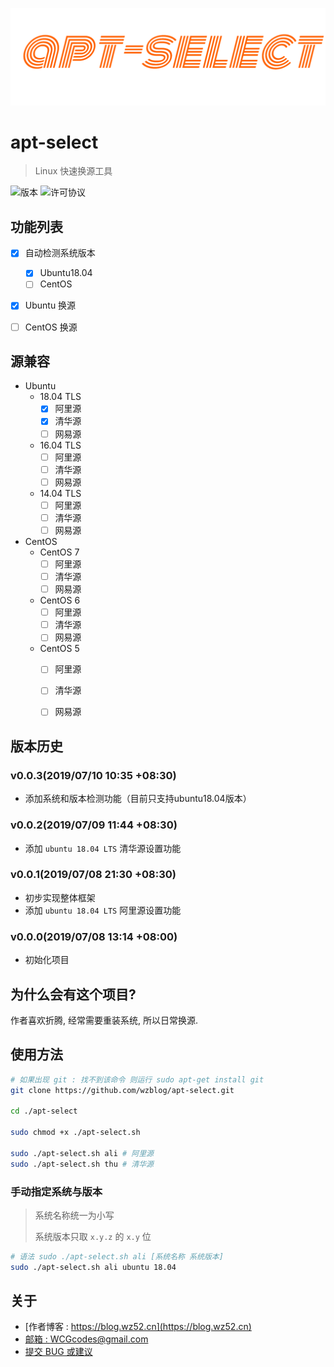 
![logo][1]

# apt-select

>  Linux 快速换源工具

![版本][2] ![许可协议][3]



## 功能列表

- [x] 自动检测系统版本
  - [x] Ubuntu18.04
  - [ ] CentOS
- [x] Ubuntu 换源
- [ ] CentOS 换源




## 源兼容

- Ubuntu
  - 18.04 TLS
    - [x] 阿里源
    - [x] 清华源
    - [ ] 网易源
  - 16.04 TLS
    - [ ] 阿里源
    - [ ] 清华源
    - [ ] 网易源
  - 14.04 TLS
    - [ ] 阿里源
    - [ ] 清华源
    - [ ] 网易源
- CentOS
  - CentOS 7
    - [ ] 阿里源
    - [ ] 清华源
    - [ ] 网易源
  - CentOS 6
    - [ ] 阿里源
    - [ ] 清华源
    - [ ] 网易源
  - CentOS 5
    - [ ] 阿里源
    - [ ] 清华源
    - [ ] 网易源



## 版本历史

### v0.0.3(2019/07/10 10:35 +08:30)

- 添加系统和版本检测功能（目前只支持ubuntu18.04版本）

### v0.0.2(2019/07/09 11:44 +08:30)

- 添加 `ubuntu 18.04 LTS` 清华源设置功能

### v0.0.1(2019/07/08 21:30 +08:30)

- 初步实现整体框架
- 添加 `ubuntu 18.04 LTS` 阿里源设置功能

### v0.0.0(2019/07/08 13:14 +08:00)

 - 初始化项目



## 为什么会有这个项目?

作者喜欢折腾, 经常需要重装系统, 所以日常换源.



## 使用方法

```sh
# 如果出现 git : 找不到该命令 则运行 sudo apt-get install git
git clone https://github.com/wzblog/apt-select.git

cd ./apt-select

sudo chmod +x ./apt-select.sh

sudo ./apt-select.sh ali # 阿里源
sudo ./apt-select.sh thu # 清华源
```

### 手动指定系统与版本

> 系统名称统一为小写
>
> 系统版本只取 `x.y.z` 的 `x.y` 位

```sh
# 语法 sudo ./apt-select.sh ali [系统名称 系统版本]
sudo ./apt-select.sh ali ubuntu 18.04
```



## 关于

 - [作者博客 : https://blog.wz52.cn](https://blog.wz52.cn)
 - [邮箱 : WCGcodes@gmail.com](mailto:wcgcodes@gmail.com)
 - [提交 BUG 或建议](https://github.com/wzblog/apt-select/issues)

[1]: ./apt-select.png
[2]: https://img.shields.io/badge/apt--select-v0.0.3-blue.svg
[3]: https://img.shields.io/badge/license-MIT-blue.svg

